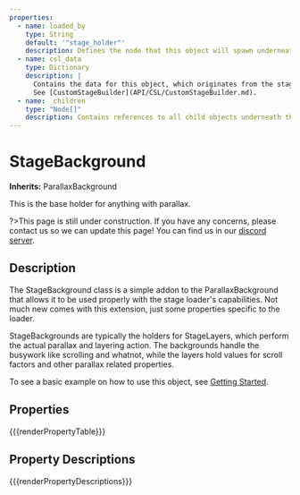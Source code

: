 ```yaml
---
properties:
  - name: loaded_by
    type: String
    default: '"stage_holder"'
    description: Defines the node that this object will spawn underneath. Works best when not modified.
  - name: csl_data
    type: Dictionary
    description: |
      Contains the data for this object, which originates from the stage data generated by the CustomStageBuilder. 
      See [CustomStageBuilder](API/CSL/CustomStageBuilder.md).
  - name: _children
    type: "Node[]"
    description: Contains references to all child objects underneath this StageBackground. Likely isn't useful for much.
---
```


# StageBackground

**Inherits:** ParallaxBackground

This is the base holder for anything with parallax.

?>This page is still under construction. If you have any concerns, please contact us so we can update this page!
You can find us in our [discord server](https://discord.gg/keTcqpUQVG).

## Description

The StageBackground class is a simple addon to the ParallaxBackground that allows it to be used properly with the stage loader's capabilities.
Not much new comes with this extension, just some properties specific to the loader.

StageBackgrounds are typically the holders for StageLayers, which perform the actual parallax and layering action. 
The backgrounds handle the busywork like scrolling and whatnot, while the layers hold values for scroll factors and other
parallax related properties.

To see a basic example on how to use this object, see [Getting Started](beginners.md).

## Properties

{{{renderPropertyTable}}}
## Property Descriptions

{{{renderPropertyDescriptions}}}